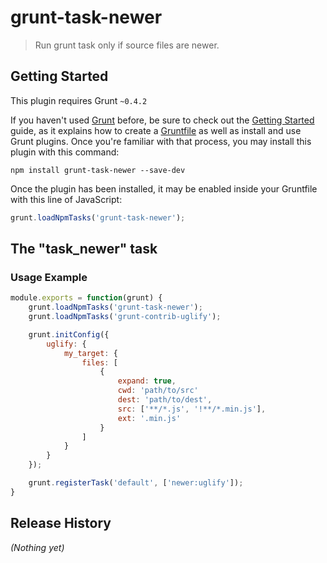 # grunt-task-newer

> Run grunt task only if source files are newer.

## Getting Started
This plugin requires Grunt `~0.4.2`

If you haven't used [Grunt](http://gruntjs.com/) before, be sure to check out the [Getting Started](http://gruntjs.com/getting-started) guide, as it explains how to create a [Gruntfile](http://gruntjs.com/sample-gruntfile) as well as install and use Grunt plugins. Once you're familiar with that process, you may install this plugin with this command:

```shell
npm install grunt-task-newer --save-dev
```

Once the plugin has been installed, it may be enabled inside your Gruntfile with this line of JavaScript:

```js
grunt.loadNpmTasks('grunt-task-newer');
```

## The "task_newer" task

### Usage Example
```js
module.exports = function(grunt) {
    grunt.loadNpmTasks('grunt-task-newer');
    grunt.loadNpmTasks('grunt-contrib-uglify');

    grunt.initConfig({
        uglify: {
            my_target: {
                files: [
                    {
                        expand: true,
                        cwd: 'path/to/src'
                        dest: 'path/to/dest',
                        src: ['**/*.js', '!**/*.min.js'],
                        ext: '.min.js'
                    }
                ]
            }
        }
    });

    grunt.registerTask('default', ['newer:uglify']);
}
```

## Release History
_(Nothing yet)_
